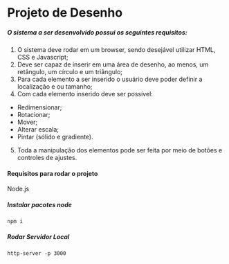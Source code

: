 # Projeto de Desenho 

##### O sistema a ser desenvolvido possui os seguintes requisitos:
1. O sistema deve rodar em um browser, sendo desejável utilizar HTML, CSS e
Javascript;
2. Deve ser capaz de inserir em uma área de desenho, ao menos, um retângulo,
um círculo e um triângulo;
3. Para cada elemento a ser inserido o usuário deve poder definir a localização
e ou tamanho;
4. Com cada elemento inserido deve ser possível:
- Redimensionar;
- Rotacionar;
- Mover;
- Alterar escala;
- Pintar (sólido e gradiente).
5. Toda a manipulação dos elementos pode ser feita por meio de botões e
controles de ajustes.

#### Requisitos para rodar o projeto

Node.js

##### Instalar pacotes node
```
npm i
```

##### Rodar Servidor Local
```
http-server -p 3000 
```